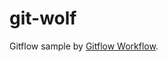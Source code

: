 # git-wolf

Gitflow sample by
[Gitflow Workflow](https://www.atlassian.com/git/tutorials/comparing-workflows/gitflow-workflow).
